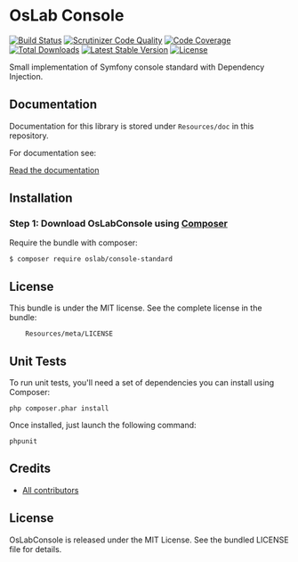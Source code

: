 OsLab Console
========================

[![Build Status](https://travis-ci.org/OsLab/symfony-console-standard.svg?branch=master)](https://travis-ci.org/OsLab/symfony-console-standard)
[![Scrutinizer Code Quality](https://scrutinizer-ci.com/g/OsLab/console-standard/badges/quality-score.png?b=master)](https://scrutinizer-ci.com/g/OsLab/console-standard/?branch=master)
[![Code Coverage](https://scrutinizer-ci.com/g/OsLab/console-standard/badges/coverage.png?b=master)](https://scrutinizer-ci.com/g/OsLab/console-standard/?branch=master)
[![Total Downloads](https://poser.pugx.org/OsLab/console-standard/downloads)](https://packagist.org/packages/OsLab/console-standard)
[![Latest Stable Version](https://poser.pugx.org/OsLab/console-standard/v/stable)](https://packagist.org/packages/OsLab/console-standard)
[![License](https://poser.pugx.org/OsLab/console-standard/license)](https://packagist.org/packages/OsLab/SupervisorBundle)

Small implementation of Symfony console standard with Dependency Injection.

Documentation
-------------

Documentation for this library is stored under `Resources/doc` in this repository.

For documentation see:

[Read the documentation](Resources/doc/index.md)

Installation
------------

### Step 1: Download OsLabConsole using [Composer](http://getcomposer.org)

Require the bundle with composer:

    $ composer require oslab/console-standard

License
-------

This bundle is under the MIT license. See the complete license in the bundle:

```
    Resources/meta/LICENSE
```

Unit Tests
------------

To run unit tests, you'll need a set of dependencies you can install using Composer:
```
php composer.phar install
```

Once installed, just launch the following command:
```
phpunit
```

## Credits

* [All contributors](https://github.com/OsLab/Console/graphs/contributors)

## License

OsLabConsole is released under the MIT License. See the bundled LICENSE file for details.
